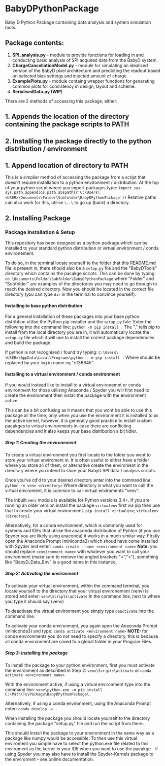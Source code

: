 # BabyDPythonPackage
 Baby D Python Package containing data analysis and system simulation tools.

## Package contents:
1. **SPI_analysis.py** - module to provide functions for loading in and conducting basic analysis of SPI acquired data from the BabyD system.
2. **ChargeCancellationModel.py** - module for simulating an idealised version of the BabyD pixel architecture and predicting the readout based on selected bias settings and injected amount of charge.
3. **ExamplePlots.py** - module containg wrapper functions for generating common plots for consistency in design, layout and scheme.
4. **SerialisedData.py (WIP)**

There are 2 methods of accessing this package, either:
## 1. Appends the location of the directory containing the package scripts to PATH
## 2. Installing the package directly to the python distribution / environment

## 1. Append location of directory to PATH
This is a simplier method of accessing the package from a script that doesn't require installation to a python environment / distribution.
At the top of your python script where you import packages type:
`import sys`
`sys.path.append(os.path.abspath(r'C:\Users\<USER>\Documents\Folder\Subfolder\BabyDPythonPackage'))`
Relative paths can also work for this, utilise `\..\` to go up (back) a directory.

## 2. Installing Package
### Package Installation & Setup
This repository has been designed as a python package which can be installed to your standard python distribution or virtual environment / conda environement. 

To do so, in the terminal locate yourself to the folder that this README.md file is present in, there should also be a `setup.py` file and the "BabyDTools" directory which contains the pacakge scripts.
This can be done by typing:
 `cd \Documents\Folder\Subfolder\BabyDPythonPackage`
where "Folder" and "Subfolder" are examples of the directories you may need to go through to reach the desired directory. Now you should be located in the correct file directory (you can type `dir` in the terminal to convince yourself).

#### Installing to base python distribution
For a general installation of these packages into your base python distribtion utilise the Python pip installer and the `setup.py` fule. Enter the following into the command line:
`python -m pip install .`
The "." tells pip to install from the local directory you are in, it will automatically locate the `setup.py` file which it will use to install the correct package dependencies and build the package.

If python is not recognised / found try typing:
`C:\Users\<USER>\AppData\Local\Programs\python - m pip install .`
Where <USER> should be replaced by your log in name eg "rif36645"

#### Installing to a virtual environment / conda environment
If you would instead like to install to a virtual environemnt or conda environment for those utilising Anaconda / Spyder you will first need to create the environment then install the package with the environment active.

This can be a bit confusing as it means that you wont be able to use this package all the time, only when you use the environment it is installed to as the active kernel, however, it is generally good practice to install custom pacakges to virtual environments in-case there are conflicting dependencies and it also keeps your base distribution a bit tidier.

##### Step 1: Creating the environement
To create a virtual environment you first locate to the folder you want to store your virtual enviroment in. It is often useful to either have a folder where you store all of them, or alternative create the enviroment in the directory where you intend to store your BabyD SPI data / analysis scripts.

Once you've cd'd to your desired directory enter into the command line:
`python -m venv <directory>`
Where directory is what you want to call the virtual enviroment, it is common to call virtual enviroments "venv".

The inbuilt `venv` module is available for Python versions 3.4+. If you are running an older version install the package `virtualenv` first via pip then use that to create your virtual environment.
`pip install virtualenv`; `virtualenv [directory]`.

Alternatively, for a conda environment, which is commonly used for systems and IDEs that utilise the anaconda distribution of Pyhton (if you use Spyder you are likely using anaconda) it works in a much similar way. FIrstly open the Anaconda Prompt (miniconda3) which shoud have come installed with Spyder and enter:
`conda create --name <environment name>`
**Note:** you should replace `<environment name>` with whatever you want to call your environment (make sure to remove the angled brackets "<",">"), something like "BabyD_Data_Env" is a good name in this instance.

##### Step 2: Activating the environment
To activate your virtual environment, within the command terminal, you locate yourself to the directory that your virtual environement (venv) is stored and enter:
`venv\Scripts\activate`
In the command line, next to where you type it should say (venv)

To deactivate the virtual environment you simply type `deactivate` into the command line.

To activate your conda environment, you again open the Anaconda Prompt (miniconda3) and type:
`conda activate <environment name>`
**NOTE:** for conda environments you do not need to specify a directory, this is because all conda environment are saved to a global folder in your Program Files.

##### Step 3: Installing the package
To install the package to your python environment, first you must activate the environment as described in Step 2:
`venv\Scripts\activate` or `conda activate <environment name>`

With the environment active, if using a virtual environment type into the command line:
`venv\python.exe -m pip install C:\Path\To\Package\BabyDPythonPackage\.`

Alternatively, if using a conda environment, using the Anaconda Prompt enter:
`conda develop -e .`

When installing the package you should locate yourself to the directory containing the package "setup.py" file and run the script from there.

This should install the package to your environment in the same way as a package like numpy would be accessible. To then use this virtual enviroment you simple have to select the python.exe file related to this enviroment as the kernel in your IDE when you want to use the pacakge - if using Spyder you may also have to install the Spyder-Kernels package to the enviroment - see online documentation.



